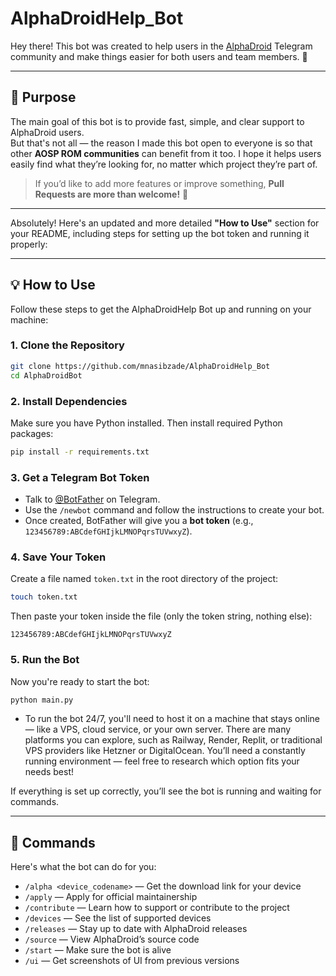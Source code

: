 # AlphaDroidHelp_Bot

Hey there! This bot was created to help users in the [AlphaDroid](https://github.com/AlphaDroid-Project) Telegram community and make things easier for both users and team members. 🚀

---

## 🎯 Purpose

The main goal of this bot is to provide fast, simple, and clear support to AlphaDroid users.  
But that's not all — the reason I made this bot open to everyone is so that other **AOSP ROM communities** can benefit from it too. I hope it helps users easily find what they’re looking for, no matter which project they’re part of.

> If you’d like to add more features or improve something, **Pull Requests are more than welcome!** 🤝

---

Absolutely! Here's an updated and more detailed **"How to Use"** section for your README, including steps for setting up the bot token and running it properly:

---

## 💡 How to Use

Follow these steps to get the AlphaDroidHelp Bot up and running on your machine:

### 1. **Clone the Repository**
```bash
git clone https://github.com/mnasibzade/AlphaDroidHelp_Bot
cd AlphaDroidBot
```

### 2. **Install Dependencies**
Make sure you have Python installed. Then install required Python packages:
```bash
pip install -r requirements.txt
```

### 3. **Get a Telegram Bot Token**
- Talk to [@BotFather](https://t.me/BotFather) on Telegram.
- Use the `/newbot` command and follow the instructions to create your bot.
- Once created, BotFather will give you a **bot token** (e.g., `123456789:ABCdefGHIjkLMNOPqrsTUVwxyZ`).

### 4. **Save Your Token**
Create a file named `token.txt` in the root directory of the project:
```bash
touch token.txt
```
Then paste your token inside the file (only the token string, nothing else):
```
123456789:ABCdefGHIjkLMNOPqrsTUVwxyZ
```

### 5. **Run the Bot**
Now you're ready to start the bot:
```bash
python main.py
```
- To run the bot 24/7, you'll need to host it on a machine that stays online — like a VPS, cloud service, or your own server.
There are many platforms you can explore, such as Railway, Render, Replit, or traditional VPS providers like Hetzner or DigitalOcean. You’ll need a constantly running environment — feel free to research which option fits your needs best!

If everything is set up correctly, you’ll see the bot is running and waiting for commands.

---

## 🔧 Commands

Here's what the bot can do for you:

- `/alpha <device_codename>` — Get the download link for your device  
- `/apply` — Apply for official maintainership  
- `/contribute` — Learn how to support or contribute to the project  
- `/devices` — See the list of supported devices  
- `/releases` — Stay up to date with AlphaDroid releases  
- `/source` — View AlphaDroid’s source code  
- `/start` — Make sure the bot is alive  
- `/ui` — Get screenshots of UI from previous versions
